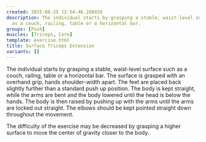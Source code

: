```yaml
---
created: 2015-08-25 12:54:46.288456
description: The individual starts by grasping a stable, waist-level surface such
  as a couch, railing, table or a horizontal bar.
groups: [Push]
muscles: [Triceps, Core]
template: exercise.html
title: Surface Triceps Extension
variants: []
---
```

The individual starts by grasping a stable, waist-level surface such as a couch, railing, table or a horizontal bar. The surface is grasped with an overhand grip, hands shoulder-width apart. The feet are placed back slightly further than a standard push up position. The body is kept straight, while the arms are bent and the body lowered until the head is below the hands. The body is then raised by pushing up with the arms until the arms are locked out straight. The elbows should be kept pointed straight down throughout the movement.

The difficulty of the exercise may be decreased by grasping a higher surface to move the center of gravity closer to the body.